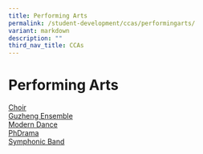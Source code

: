 ```yaml
---
title: Performing Arts
permalink: /student-development/ccas/performingarts/
variant: markdown
description: ""
third_nav_title: CCAs
---
```

# Performing Arts
[Choir](/cca/Performing-Arts/Choir/)<br>
[Guzheng Ensemble](/cca/performing-arts/guzheng-ensemble/)<br>
[Modern Dance](/cca/performing-arts/dance/)<br>
[PhDrama]()<br>
[Symphonic Band](/cca/performing-arts/symphonic-band/)<br>